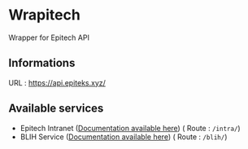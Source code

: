 # Wrapitech

Wrapper for Epitech API

## Informations

URL : https://api.epiteks.xyz/

## Available services

* Epitech Intranet ([Documentation available here](doc/INTRA.md)) ( Route : `/intra/`)
* BLIH Service ([Documentation available here](doc/BLIH.md)) ( Route : `/blih/`)
